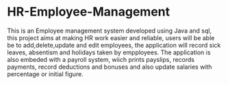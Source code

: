 # HR-Employee-Management
This is an Employee management system developed using Java and sql, this project aims at making HR work easier and reliable, users will be able be to add,delete,update and edit employees, the application will record sick leaves, absentism and holidays taken by empployees. The application is also embeded with a payroll system, wiich prints payslips, records payments, record deductions and bonuses and also update salaries with percentage or initial figure.
